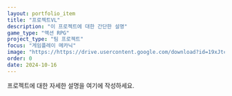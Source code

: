 ```yaml
---
layout: portfolio_item
title: "프로젝트VL"
description: "이 프로젝트에 대한 간단한 설명"
game_type: "액션 RPG"
project_type: "팀 프로젝트"
focus: "게임플레이 메카닉"
image: "https://https://drive.usercontent.google.com/download?id=19xJtcxikob7z7vud6BnMA9EpNIvti3zJ&export=view&authuser=0"
order: 0
date: 2024-10-16
---
```

프로젝트에 대한 자세한 설명을 여기에 작성하세요.

